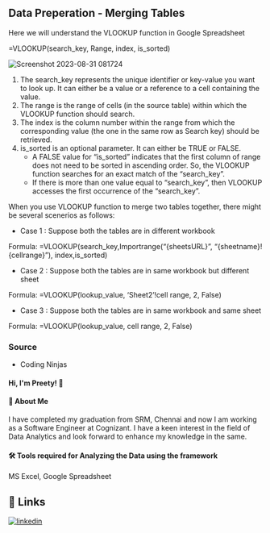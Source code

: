 ## Data Preperation - Merging Tables

Here we will understand the VLOOKUP function in Google Spreadsheet


=VLOOKUP(search_key, Range, index, is_sorted)

![Screenshot 2023-08-31 081724](https://github.com/PreetyManna11/Step_by_Step_Procedure_to_Analyze_Data/assets/61684282/23369e9f-b8f3-4d82-94f0-6fe51b0930a9)


1. The search_key represents the unique identifier or key-value you want to look up. It can either be a value or a reference to a cell containing the value.
2. The range is the range of cells (in the source table) within which the VLOOKUP function should search.
3. The index is the column number within the range from which the corresponding value (the one in the same row as Search key) should be retrieved.
4. is_sorted is an optional parameter. It can either be TRUE or FALSE.
   * A FALSE value for “is_sorted” indicates that the first column of range does not need to be sorted in ascending order. So, the VLOOKUP function searches for an exact match of the “search_key”.
    * If there is more than one value equal to “search_key”, then VLOOKUP accesses the first occurrence of the “search_key”.

When you use VLOOKUP function to merge two tables together, there might be several scenerios as follows:

- Case 1 : Suppose both the tables are in different workbook

Formula: =VLOOKUP(search_key,Importrange(“{sheetsURL}”, “{sheetname}!{cellrange}”), index,is_sorted)

- Case 2 : Suppose both the tables are in same workbook but different sheet

Formula: =VLOOKUP(lookup_value, ‘Sheet2’!cell range, 2, False)

- Case 3 : Suppose both the tables are in same workbook and same sheet

Formula: =VLOOKUP(lookup_value, cell range, 2, False)











### Source

- Coding Ninjas

#### Hi, I'm Preety! 👋


#### 🚀 About Me
I have completed my graduation from SRM, Chennai and now I am working as a Software Engineer at Cognizant. I have a keen interest in the field of Data Analytics and look forward to enhance my knowledge in the same. 


#### 🛠 Tools required for Analyzing the Data using the framework
MS Excel, Google Spreadsheet


## 🔗 Links
[![linkedin](https://img.shields.io/badge/linkedin-0A66C2?style=for-the-badge&logo=linkedin&logoColor=white)](https://www.linkedin.com/in/preety-manna-687a73194/) 
  
